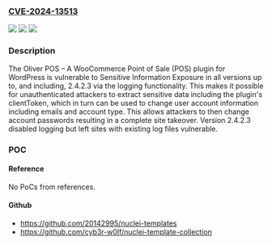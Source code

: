 ### [CVE-2024-13513](https://cve.mitre.org/cgi-bin/cvename.cgi?name=CVE-2024-13513)
![](https://img.shields.io/static/v1?label=Product&message=Oliver%20POS%20%E2%80%93%20A%20WooCommerce%20Point%20of%20Sale%20(POS)&color=blue)
![](https://img.shields.io/static/v1?label=Version&message=*%3C%3D%202.4.2.3%20&color=brighgreen)
![](https://img.shields.io/static/v1?label=Vulnerability&message=CWE-862%20Missing%20Authorization&color=brighgreen)

### Description

The Oliver POS – A WooCommerce Point of Sale (POS) plugin for WordPress is vulnerable to Sensitive Information Exposure in all versions up to, and including, 2.4.2.3 via the logging functionality. This makes it possible for unauthenticated attackers to extract sensitive data including the plugin's clientToken, which in turn can be used to change user account information including emails and account type. This allows attackers to then change account passwords resulting in a complete site takeover. Version 2.4.2.3 disabled logging but left sites with existing log files vulnerable.

### POC

#### Reference
No PoCs from references.

#### Github
- https://github.com/20142995/nuclei-templates
- https://github.com/cyb3r-w0lf/nuclei-template-collection

